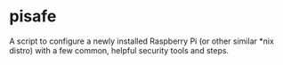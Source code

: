 # pisafe
A script to configure a newly installed Raspberry Pi (or other similar *nix distro) with a few common, helpful security tools and steps.

